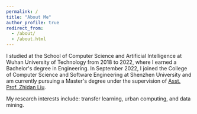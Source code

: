 ```yaml
---
permalink: /
title: "About Me"
author_profile: true
redirect_from: 
  - /about/
  - /about.html
---
```


I studied at the School of Computer Science and Artificial Intelligence at Wuhan University of Technology from 2018 to 2022, where I earned a Bachelor's degree in Engineering. In September 2022, I joined the College of Computer Science and Software Engineering at Shenzhen University and am currently pursuing a Master's degree under the supervision of [Asst. Prof. Zhidan Liu](https://liuzhidan.github.io/).

My research interests include: transfer learning, urban computing, and data mining.
